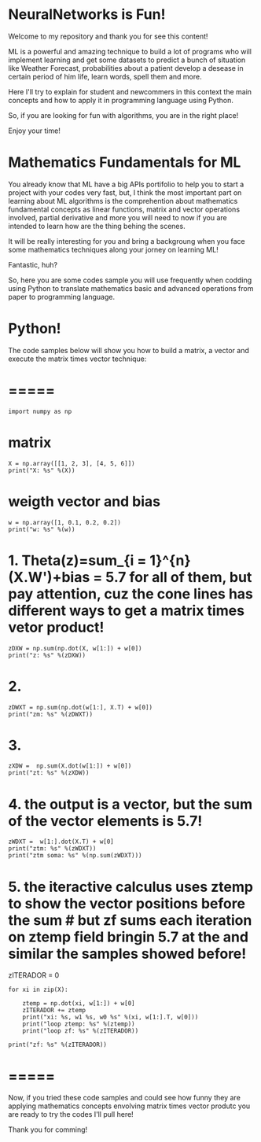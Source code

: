 # NeuralNetworks is Fun!

Welcome to my repository and thank you for see this content!

ML is a powerful and amazing technique to build a lot of programs who will implement learning and get some datasets to predict a bunch of situation
like Weather Forecast, probabilities about a patient develop a desease in certain period of him life, learn words, spell them and more.

Here I'll try to explain for student and newcommers in this context the main concepts and how to apply it in programming language using Python.

So, if you are looking for fun with algorithms, you are in the right place!

Enjoy your time!

# Mathematics Fundamentals for ML

You already know that ML have a big APIs portifolio to help you to start a project with your codes very fast, but, I think the most important part on learning about ML algorithms is the comprehention about mathematics fundamental concepts as linear functions, matrix and vector operations involved, partial derivative and more you will need to now if you are intended to learn how are the thing behing the scenes.

It will be really interesting for you and bring a backgroung when you face some mathematics techniques along your jorney on learning ML!

Fantastic, huh?

So, here you are some codes sample you will use frequently when codding using Python to translate mathematics basic and advanced operations from paper to programming language.

# Python!

The code samples below will show you how to build a matrix, a vector and execute the matrix times vector technique:

# =====

    import numpy as np



# matrix
    X = np.array([[1, 2, 3], [4, 5, 6]])
    print("X: %s" %(X))


# weigth vector and bias
    w = np.array([1, 0.1, 0.2, 0.2])
    print("w: %s" %(w))

# 1. Theta(z)=sum_{i = 1}^{n}(X.W')+bias = 5.7 for all of them, but pay attention, cuz the cone lines has different ways to get a matrix times vetor product!
    zDXW = np.sum(np.dot(X, w[1:]) + w[0]) 
    print("z: %s" %(zDXW))

# 2.
    zDWXT = np.sum(np.dot(w[1:], X.T) + w[0]) 
    print("zm: %s" %(zDWXT))

# 3.
    zXDW =  np.sum(X.dot(w[1:]) + w[0]) 
    print("zt: %s" %(zXDW))

# 4. the output is a vector, but the sum of the vector elements is 5.7!
    zWDXT =  w[1:].dot(X.T) + w[0] 
    print("ztm: %s" %(zWDXT))
    print("ztm soma: %s" %(np.sum(zWDXT)))

# 5. the iteractive calculus uses ztemp to show the vector positions before the sum # but zf sums each iteration on ztemp field bringin 5.7 at the and similar the samples showed before!
zITERADOR = 0


    for xi in zip(X):
    
        ztemp = np.dot(xi, w[1:]) + w[0]
        zITERADOR += ztemp
        print("xi: %s, w1 %s, w0 %s" %(xi, w[1:].T, w[0]))
        print("loop ztemp: %s" %(ztemp))
        print("loop zf: %s" %(zITERADOR))

    print("zf: %s" %(zITERADOR))

# =====

Now, if you tried these code samples and could see how funny they are applying mathematics concepts envolving matrix times vector produtc you are ready to try the codes I'll pull here!

Thank you for comming!
